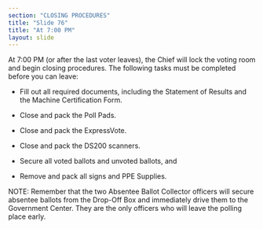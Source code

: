 ```yaml
---
section: "CLOSING PROCEDURES"
title: "Slide 76"
title: "At 7:00 PM"
layout: slide
---
```


At 7:00 PM (or after the last voter leaves), the Chief will lock the voting room and begin closing procedures. The following tasks must be completed before you can leave:

- Fill out all required documents, including the Statement of Results and the Machine Certification Form.

- Close and pack the Poll Pads.

- Close and pack the ExpressVote.

- Close and pack the DS200 scanners.

- Secure all voted ballots and unvoted ballots, and

- Remove and pack all signs and PPE Supplies.

NOTE: Remember that the two Absentee Ballot Collector officers will secure absentee ballots from the Drop-Off Box and immediately drive them to the Government Center. They are the only officers who will leave the polling place early.

